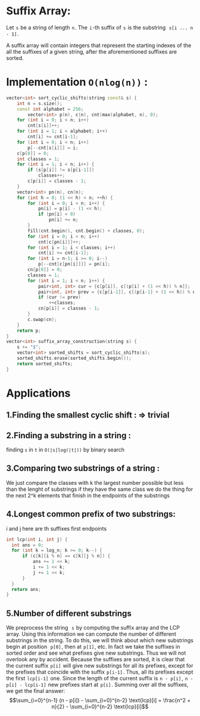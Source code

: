 # Suffix Array:
Let  `s`  be a string of length  `n` . The  `i` -th suffix of  `s`  is the substring  
`s[i ... n - 1]` .

A suffix array will contain integers that represent the starting indexes of the all the suffixes of a given string, after the aforementioned suffixes are sorted.

# Implementation `O(nlog(n))` :
```cpp
vector<int> sort_cyclic_shifts(string const& s) {
    int n = s.size();
    const int alphabet = 256;
        vector<int> p(n), c(n), cnt(max(alphabet, n), 0);
    for (int i = 0; i < n; i++)
        cnt[s[i]]++;
    for (int i = 1; i < alphabet; i++)
        cnt[i] += cnt[i-1];
    for (int i = 0; i < n; i++)
        p[--cnt[s[i]]] = i;
    c[p[0]] = 0;
    int classes = 1;
    for (int i = 1; i < n; i++) {
        if (s[p[i]] != s[p[i-1]])
            classes++;
        c[p[i]] = classes - 1;
    }
    vector<int> pn(n), cn(n);
    for (int h = 0; (1 << h) < n; ++h) {
        for (int i = 0; i < n; i++) {
            pn[i] = p[i] - (1 << h);
            if (pn[i] < 0)
                pn[i] += n;
        }
        fill(cnt.begin(), cnt.begin() + classes, 0);
        for (int i = 0; i < n; i++)
            cnt[c[pn[i]]]++;
        for (int i = 1; i < classes; i++)
            cnt[i] += cnt[i-1];
        for (int i = n-1; i >= 0; i--)
            p[--cnt[c[pn[i]]]] = pn[i];
        cn[p[0]] = 0;
        classes = 1;
        for (int i = 1; i < n; i++) {
            pair<int, int> cur = {c[p[i]], c[(p[i] + (1 << h)) % n]};
            pair<int, int> prev = {c[p[i-1]], c[(p[i-1] + (1 << h)) % n]};
            if (cur != prev)
                ++classes;
            cn[p[i]] = classes - 1;
        }
        c.swap(cn);
    }
    return p;
}
vector<int> suffix_array_construction(string s) {
    s += "$";
    vector<int> sorted_shifts = sort_cyclic_shifts(s);
    sorted_shifts.erase(sorted_shifts.begin());
    return sorted_shifts;
}
```

# Applications
## 1.Finding the smallest cyclic shift : => trivial
## 2.Finding a substring in a string :
  finding `s` in `t` in `O(|s|log(|t|))` by binary search
## 3.Comparing two substrings of a string :
  We just compare the classes with k the largest number possible but less than the lenght of substrings 
  if they have the same class we do the thing for the next 2^k elements that finish in the endpoints of the substrings 
## 4.Longest common prefix of two substrings:
  i and j here are th suffixes first endpoints
  ```cpp
  int lcp(int i, int j) {
    int ans = 0;
    for (int k = log_n; k >= 0; k--) {
        if (c[k][i % n] == c[k][j % n]) {
            ans += 1 << k;
            i += 1 << k;
            j += 1 << k;
        }
    }
    return ans;
  }
  ```
## 5.Number of different substrings
We preprocess the string  
`s`  by computing the suffix array and the LCP array. Using this information we can compute the number of different substrings in the string.
To do this, we will think about which new substrings begin at position  
`p[0]` , then at  `p[1]` , etc. In fact we take the suffixes in sorted order and see what prefixes give new substrings. Thus we will not overlook any by accident.
Because the suffixes are sorted, it is clear that the current suffix  `p[i]`  will give new substrings for all its prefixes, 
except for the prefixes that coincide with the suffix  `p[i-1]` . 
Thus, all its prefixes except the first  `lcp[i-1]`  one. 
Since the length of the current suffix is  `n - p[i]` ,  `n - p[i] - lcp[i-1]`  new prefixes start at  `p[i]` . 
Summing over all the suffixes, we get the final answer:
 
$$\sum_{i=0}^{n-1} (n - p[i]) - \sum_{i=0}^{n-2} \text{lcp}[i] = \frac{n^2 + n}{2} - \sum_{i=0}^{n-2} \text{lcp}[i]$$ 
